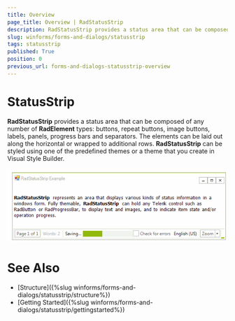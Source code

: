 ```yaml
---
title: Overview
page_title: Overview | RadStatusStrip
description: RadStatusStrip provides a status area that can be composed of any number of RadElement types - buttons, repeat buttons, image buttons, labels, panels, progress bars and separators.
slug: winforms/forms-and-dialogs/statusstrip
tags: statusstrip
published: True
position: 0
previous_url: forms-and-dialogs-statusstrip-overview
---
```


# StatusStrip
 
__RadStatusStrip__ provides a status area that can be composed of any number of __RadElement__ types: buttons, repeat buttons, image buttons, labels, panels, progress bars and separators. The elements can be laid out along the horizontal or wrapped to additional rows. __RadStatusStrip__ can be styled using one of the predefined themes or a theme that you create in Visual Style Builder.

![forms-and-dialogs-statusstrip-getting-started 001](images/forms-and-dialogs-statusstrip-getting-started001.gif)

# See Also

* [Structure]({%slug winforms/forms-and-dialogs/statusstrip/structure%})
* [Getting Started]({%slug winforms/forms-and-dialogs/statusstrip/gettingstarted%})